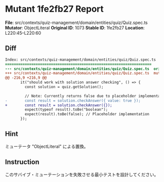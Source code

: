 # Mutant 1fe2fb27 Report

**File**: src/contexts/quiz-management/domain/entities/quiz/Quiz.spec.ts
**Mutator**: ObjectLiteral
**Original ID**: 1073
**Stable ID**: 1fe2fb27
**Location**: L220:45–L220:60

## Diff

```diff
Index: src/contexts/quiz-management/domain/entities/quiz/Quiz.spec.ts
===================================================================
--- src/contexts/quiz-management/domain/entities/quiz/Quiz.spec.ts	original
+++ src/contexts/quiz-management/domain/entities/quiz/Quiz.spec.ts	mutated #1073
@@ -216,9 +216,9 @@
       it("should work with solution answer checking", () => {
         const solution = quiz.getSolution();
 
         // Note: Currently returns false due to placeholder implementation
-        const result = solution.checkAnswer({ value: true });
+        const result = solution.checkAnswer({});
         expect(typeof result).toBe("boolean");
         expect(result).toBe(false); // Placeholder implementation
       });
```

## Hint

ミューテータ "ObjectLiteral" による置換。

## Instruction

このサバイブ・ミューテーションを失敗させる最小テストを設計してください。
